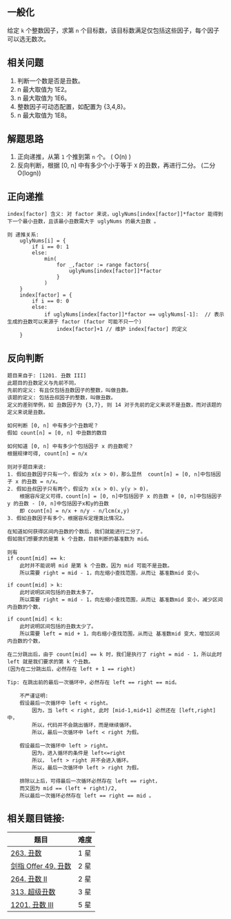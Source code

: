 ## 一般化
给定 `k` 个整数因子，求第 `n` 个目标数，该目标数满足仅包括这些因子，每个因子可以选无数次。

## 相关问题
1. 判断一个数是否是丑数。
2. n 最大取值为 1E2。 
2. n 最大取值为 1E6。 
3. 整数因子可动态配置，如配置为 {3,4,8}。
4. n 最大取值为 1E8。


## 解题思路
1. 正向递推，从第 `1` 个推到第 `n` 个。  ( O(n) )
2. 反向判断，根据 [0, n] 中有多少个小于等于 `X` 的丑数，再进行二分。 (二分 O(logn))


## 正向递推
```
index[factor] 含义: 对 factor 来说，uglyNums[index[factor]]*factor 能得到下一个最小丑数，且该最小丑数需大于 uglyNums 的最大丑数 。

则 递推关系:
    uglyNums[i] = {
        if i == 0: 1
        else:
            min(
                for _,factor := range factors{
                    uglyNums[index[factor]]*factor
                }
            )
    }
    index[factor] = {
        if i == 0: 0
        else:
            if uglyNums[index[factor]]*factor == uglyNums[-1]:	// 表示生成的丑数可以来源于 factor (factor 可能不只一个)
                index[factor]+1	// 维护 index[factor] 的定义
    }
```


## 反向判断
```
题目来自于: [1201. 丑数 III]
此题目的丑数定义与先前不同，
先前的定义: 有且仅包括丑数因子的整数，叫做丑数。 
该题的定义: 包括丑叔因子的整数，叫做丑数。        
定义的差别举例，如 丑数因子为 {3,7}, 则 14 对于先前的定义来说不是丑数，而对该题的定义来说是丑数。

如何判断 [0, n] 中有多少个丑数呢？
假如 count[n] = [0, n] 中丑数的数目

如何知道 [0, n] 中有多少个包括因子 x 的丑数呢？
根据规律可得, count[n] = n/x

则对于题目来说: 
1. 假如丑数因子只有一个，假设为 x(x > 0)，那么显然  count[n] = [0, n]中包括因子 x 的丑数 = n/x。
2. 假如丑叔因子只有两个，假设为 x(x > 0)、y(y > 0)，
    根据容斥定义可得，count[n] = [0, n]中包括因子 x 的丑数 + [0, n]中包括因子 y 的丑数 - [0, n]中包括因子x和y的丑数
    即 count[n] = n/x + n/y - n/lcm(x,y)
3. 假如丑数因子有多个，根据容斥定理类比情况2。

在知道如何获得区间内丑数的个数后，我们就能进行二分了。
假如我们想要求的是第 k 个丑数，目前判断的基准数为 mid。

则有 
if count[mid] == k: 
    此时并不能说明 mid 是第 k 个丑数，因为 mid 可能不是丑数。
    所以需要 right = mid - 1，向左缩小查找范围，从而让 基准数mid 变小。 

if count[mid] > k: 
    此时说明区间包括的丑数太多了。
    所以需要 right = mid - 1，向左缩小查找范围，从而让 基准数mid 变小，减少区间内丑数的个数，

if count[mid] < k: 
    此时说明区间包括的丑数太少了。
    所以需要 left = mid + 1，向右缩小查找范围，从而让 基准数mid 变大，增加区间内丑数的个数，

在二分跳出后，由于 count[mid] == k 时，我们是执行了 right = mid - 1，所以此时 left 就是我们要求的第 k 个丑数。
(因为在二分跳出后，必然存在 left + 1 == right)

Tip: 在跳出前的最后一次循环中，必然存在 left == right == mid。

    不严谨证明: 
    假设最后一次循环中 left < right。
        因为，当 left < right, 此时 [mid-1,mid+1] 必然还在 [left,right] 中，
        所以，代码并不会跳出循环，而是继续循环。
        所以，最后一次循环中 left < right 为假。

    假设最后一次循环中 left > right。
        因为，进入循环的条件是 left<=right
        所以， left > right 并不会进入循环。
        所以，最后一次循环中 left > right 为假。

    排除以上后，可得最后一次循环必然存在 left == right，
    而又因为 mid == (left + right)/2,
    所以最后一次循环必然存在 left == right == mid 。
```

## 相关题目链接:
题目|难度
---|---
[263. 丑数](https://leetcode-cn.com/problems/ugly-number/)			|1 星
[剑指 Offer 49. 丑数](https://leetcode-cn.com/problems/chou-shu-lcof/)|2 星
[264. 丑数 II](https://leetcode-cn.com/problems/ugly-number-ii/)	|2 星
[313. 超级丑数](https://leetcode-cn.com/problems/super-ugly-number/)	|3 星
[1201. 丑数 III](https://leetcode-cn.com/problems/ugly-number-iii/)	|5 星
